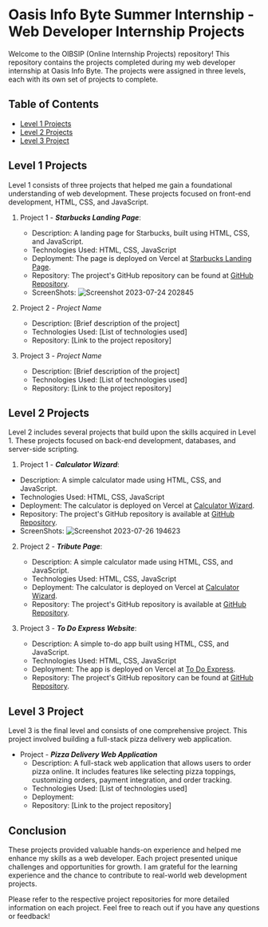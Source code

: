 # Oasis Info Byte Summer Internship - Web Developer Internship Projects

Welcome to the OIBSIP (Online Internship Projects) repository! This repository contains the projects completed during my web developer internship at Oasis Info Byte. The projects were assigned in three levels, each with its own set of projects to complete.

## Table of Contents

- [Level 1 Projects](#level-1-projects)
- [Level 2 Projects](#level-2-projects)
- [Level 3 Project](#level-3-project)

## Level 1 Projects

Level 1 consists of three projects that helped me gain a foundational understanding of web development. These projects focused on front-end development, HTML, CSS, and JavaScript.

1. Project 1 - ***Starbucks Landing Page***:
   

   - Description: A landing page for Starbucks, built using HTML, CSS, and JavaScript.
   - Technologies Used: HTML, CSS, JavaScript
   - Deployment: The page is deployed on Vercel at [Starbucks Landing Page](https://starbucks-landing-page-alok-2002.vercel.app).
   - Repository: The project's GitHub repository can be found at [GitHub Repository](https://github.com/Alok-2002/OIBSIP/tree/main/Starbucks_Landing_Page).
   - ScreenShots: ![Screenshot 2023-07-24 202845](https://github.com/Alok-2002/OIBSIP/assets/93814546/f37b638b-44d8-4251-842c-cab7b72970f9)

2. Project 2 - *Project Name*
   - Description: [Brief description of the project]
   - Technologies Used: [List of technologies used]
   - Repository: [Link to the project repository]

3. Project 3 - *Project Name*
   - Description: [Brief description of the project]
   - Technologies Used: [List of technologies used]
   - Repository: [Link to the project repository]

## Level 2 Projects

Level 2 includes several projects that build upon the skills acquired in Level 1. These projects focused on back-end development, databases, and server-side scripting.

1.  Project 1 - ***Calculator Wizard***:

   - Description: A simple calculator made using HTML, CSS, and JavaScript.
   - Technologies Used: HTML, CSS, JavaScript
   - Deployment: The calculator is deployed on Vercel at [Calculator Wizard](https://calculator-wizard.vercel.app).
   - Repository: The project's GitHub repository is available at [GitHub Repository](https://github.com/Alok-2002/OIBSIP/tree/main/Calculator_Wizard).
   - ScreenShots: ![Screenshot 2023-07-26 194623](https://github.com/Alok-2002/OIBSIP/assets/93814546/9245648e-50e9-42d8-8cf4-6ca1d6d2c23e)


2. Project 2 - ***Tribute Page***:

   - Description: A simple calculator made using HTML, CSS, and JavaScript.
   - Technologies Used: HTML, CSS, JavaScript
   - Deployment: The calculator is deployed on Vercel at [Calculator Wizard](https://calculator-wizard.vercel.app).
   - Repository: The project's GitHub repository is available at [GitHub Repository](https://github.com/Alok-2002/OIBSIP/tree/main/Calculator_Wizard).
   

3. Project 3 - ***To Do Express Website***:

   - Description: A simple to-do app built using HTML, CSS, and JavaScript.
   - Technologies Used: HTML, CSS, JavaScript
   - Deployment: The app is deployed on Vercel at [To Do Express](https://todoexpress.vercel.app).
   - Repository: The project's GitHub repository can be found at [GitHub Repository](https://github.com/Alok-2002/OIBSIP/tree/main/To_Do_Express).


## Level 3 Project

Level 3 is the final level and consists of one comprehensive project. This project involved building a full-stack pizza delivery web application.

- Project - ***Pizza Delivery Web Application***
  - Description: A full-stack web application that allows users to order pizza online. It includes features like selecting pizza toppings, customizing orders,          payment integration, and order tracking.
  - Technologies Used: [List of technologies used]
  - Deployment: 
  - Repository: [Link to the project repository]

## Conclusion

These projects provided valuable hands-on experience and helped me enhance my skills as a web developer. Each project presented unique challenges and opportunities for growth. I am grateful for the learning experience and the chance to contribute to real-world web development projects.

Please refer to the respective project repositories for more detailed information on each project. Feel free to reach out if you have any questions or feedback!
